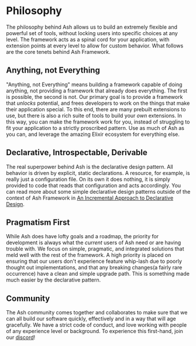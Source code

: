 # Philosophy

The philosophy behind Ash allows us to build an extremely flexible and powerful set of tools, without locking users into specific choices at any level. The framework acts as a spinal cord for your application, with extension points at every level to allow for custom behavior. What follows are the core tenets behind Ash Framework.

## Anything, not Everything

"Anything, not Everything" means building a framework capable of doing anything, not providing a framework that already does everything. The first is possible, the second is not. Our primary goal is to provide a framework that *unlocks* potential, and frees developers to work on the things that make their application special. To this end, there are many prebuilt extensions to use, but there is also a rich suite of tools to build your *own* extensions. In this way, you can make the framework work for you, instead of struggling to fit your application to a strictly proscribed pattern. Use as much of Ash as you can, and leverage the amazing Elixir ecosystem for everything else.

## Declarative, Introspectable, Derivable

The real superpower behind Ash is the declarative design pattern. All behavior is driven by explicit, static declarations. A resource, for example, is really just a configuration file. On its own it does nothing, it is simply provided to code that reads that configuration and acts accordingly. You can read more about some simple declarative design patterns outside of the context of Ash Framework in [An Incremental Approach to Declarative Design](https://zachdaniel.dev/incremental-declarative-design/).

## Pragmatism First

While Ash does have lofty goals and a roadmap, the priority for development is always what the *current* users of Ash need or are having trouble with. We focus on simple, pragmatic, and integrated solutions that meld well with the rest of the framework. A high priority is placed on ensuring that our users don't experience feature whip-lash due to poorly thought out implementations, and that any breaking changes(a fairly rare occurrence) have a clean and simple upgrade path. This is something made much easier by the declarative pattern.

## Community

The Ash community comes together and collaborates to make sure that we can all build our software quickly, effectively and in a way that will age gracefully. We have a strict code of conduct, and love working with people of any experience level or background. To experience this first-hand, join our [discord](https://discord.gg/nBqK7q4U)!